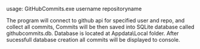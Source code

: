 usage: GitHubCommits.exe username repositoryname

The program will connect to github api for specified user and repo, and collect all commits,
Commits will be then  saved into SQLite database called githubcommits.db.
Database is located at Appdata\Local folder.
After sucessfull database creation all commits will be displayed to console.
